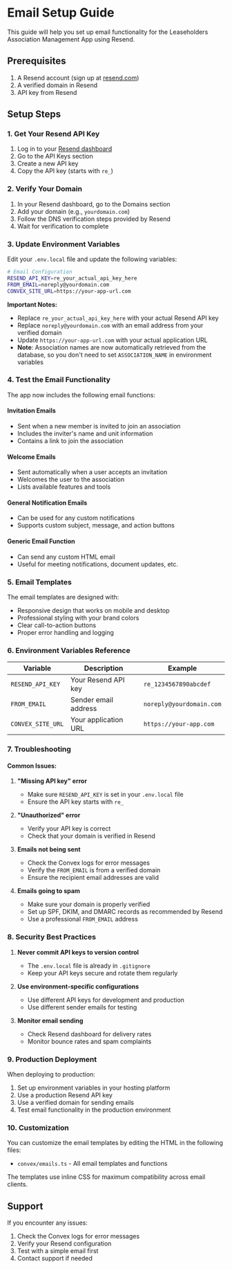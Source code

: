 # Email Setup Guide

This guide will help you set up email functionality for the Leaseholders Association Management App using Resend.

## Prerequisites

1. A Resend account (sign up at [resend.com](https://resend.com))
2. A verified domain in Resend
3. API key from Resend

## Setup Steps

### 1. Get Your Resend API Key

1. Log in to your [Resend dashboard](https://resend.com)
2. Go to the API Keys section
3. Create a new API key
4. Copy the API key (starts with `re_`)

### 2. Verify Your Domain

1. In your Resend dashboard, go to the Domains section
2. Add your domain (e.g., `yourdomain.com`)
3. Follow the DNS verification steps provided by Resend
4. Wait for verification to complete

### 3. Update Environment Variables

Edit your `.env.local` file and update the following variables:

```bash
# Email Configuration
RESEND_API_KEY=re_your_actual_api_key_here
FROM_EMAIL=noreply@yourdomain.com
CONVEX_SITE_URL=https://your-app-url.com
```

**Important Notes:**
- Replace `re_your_actual_api_key_here` with your actual Resend API key
- Replace `noreply@yourdomain.com` with an email address from your verified domain
- Update `https://your-app-url.com` with your actual application URL
- **Note**: Association names are now automatically retrieved from the database, so you don't need to set `ASSOCIATION_NAME` in environment variables

### 4. Test the Email Functionality

The app now includes the following email functions:

#### Invitation Emails
- Sent when a new member is invited to join an association
- Includes the inviter's name and unit information
- Contains a link to join the association

#### Welcome Emails
- Sent automatically when a user accepts an invitation
- Welcomes the user to the association
- Lists available features and tools

#### General Notification Emails
- Can be used for any custom notifications
- Supports custom subject, message, and action buttons

#### Generic Email Function
- Can send any custom HTML email
- Useful for meeting notifications, document updates, etc.

### 5. Email Templates

The email templates are designed with:
- Responsive design that works on mobile and desktop
- Professional styling with your brand colors
- Clear call-to-action buttons
- Proper error handling and logging

### 6. Environment Variables Reference

| Variable | Description | Example |
|----------|-------------|---------|
| `RESEND_API_KEY` | Your Resend API key | `re_1234567890abcdef` |
| `FROM_EMAIL` | Sender email address | `noreply@yourdomain.com` |
| `CONVEX_SITE_URL` | Your application URL | `https://your-app.com` |

### 7. Troubleshooting

#### Common Issues:

1. **"Missing API key" error**
   - Make sure `RESEND_API_KEY` is set in your `.env.local` file
   - Ensure the API key starts with `re_`

2. **"Unauthorized" error**
   - Verify your API key is correct
   - Check that your domain is verified in Resend

3. **Emails not being sent**
   - Check the Convex logs for error messages
   - Verify the `FROM_EMAIL` is from a verified domain
   - Ensure the recipient email addresses are valid

4. **Emails going to spam**
   - Make sure your domain is properly verified
   - Set up SPF, DKIM, and DMARC records as recommended by Resend
   - Use a professional `FROM_EMAIL` address

### 8. Security Best Practices

1. **Never commit API keys to version control**
   - The `.env.local` file is already in `.gitignore`
   - Keep your API keys secure and rotate them regularly

2. **Use environment-specific configurations**
   - Use different API keys for development and production
   - Use different sender emails for testing

3. **Monitor email sending**
   - Check Resend dashboard for delivery rates
   - Monitor bounce rates and spam complaints

### 9. Production Deployment

When deploying to production:

1. Set up environment variables in your hosting platform
2. Use a production Resend API key
3. Use a verified domain for sending emails
4. Test email functionality in the production environment

### 10. Customization

You can customize the email templates by editing the HTML in the following files:
- `convex/emails.ts` - All email templates and functions

The templates use inline CSS for maximum compatibility across email clients.

## Support

If you encounter any issues:
1. Check the Convex logs for error messages
2. Verify your Resend configuration
3. Test with a simple email first
4. Contact support if needed 